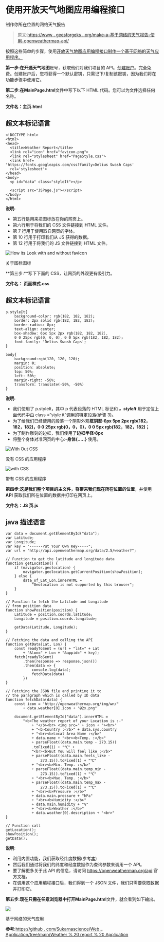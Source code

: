 # 使用开放天气地图应用编程接口

制作你所在位置的网络天气报告

> 原文:[https://www . geesforgeks . org/make-a-基于网络的天气报告-使用-openweathermap-api/](https://www.geeksforgeeks.org/make-a-web-based-weather-report-of-your-location-using-openweathermap-api/)

按照这些简单的步骤，使用[开放天气地图应用编程接口制作一个基于网络的天气应用程序。](https://openweathermap.org/api)

**第一步:**在**开通天气地图**账号，获取他们对我们项目的 API。[创建账户](https://home.openweathermap.org/users/sign_up)。完全免费。创建帐户后，您将获得一个默认密钥，只需记下/复制该密钥，因为我们将在功能步骤中使用它。

**第二步:**在**MainPage.html**文件中写下以下 HTML 代码。您可以为文件选择任何名称。

**文件名：主页.html**

## 超文本标记语言

```htmlhtml
<!DOCTYPE html>
<html>
<head>
  <title>Weather Report</title>
  <link rel="icon" href="favicon.png">
  <link rel="stylesheet" href="PageStyle.css">
  <link href=
'https://fonts.googleapis.com/css?family=Delius Swash Caps' 
  rel='stylesheet'>
</head>
<body>
  <p id="data" class="styleIt"></p>

  <script src="JSPage.js"></script>
</body>
</html>
```

**说明:**

*   第五行是用来把图标放在你的网页上。
*   第六行用于将我们的 CSS 文件链接到 HTML 文件。
*   第 7 行用于使用取自网页的字体。
*   第 10 行用于打印我们从 JS 获得的数据。
*   第 12 行用于将我们的 JS 文件链接到 HTML 文件。

![How its Look with and without favicon](img/3c9e5908052d509b6814e8e2dabf1d6a.png)

关于图标图标

**第三步:**写下下面的 CSS，让网页的外观更有吸引力。

**文件名： 页面样式.css**

## 超文本标记语言

```htmlhtml
p.styleIt{
    background-color: rgb(182, 182, 182);
    border: 2px solid rgb(182, 182, 182);
    border-radius: 8px;
    text-align: center;
    box-shadow: 6px 5px 2px rgb(182, 182, 182), 
    0 0 25px rgb(0, 0, 0), 0 0 5px rgb(182, 182, 182);
    font-family: 'Delius Swash Caps';
}

body{
    background:rgb(120, 120, 120);
    margin: 0;
    position: absolute;
    top: 50%;
    left: 50%;
    margin-right: -50%;
    transform: translate(-50%, -50%)
}
```

**说明:**

*   我们使用了 p.styleIt，其中 p 代表段落的 HTML 标记和 ***。styleIt*** 用于定位上面代码中由 class =“style it”调用的特定段落(步骤 3)。
*   为了给我们已经使用的段落一个阴影外观**框阴影:6px 5px 2px rgb(182，182，182)，0 0 25px rgb(0，0，0)，0 0 5px rgb(182，182，182)；**
*   为了制作雕刻的边框，我们使用了**边框半径:8px**
*   将整个身体对准网页的中心:-**身体{…..}** 使用。

![With Out CSS](img/ae472470311246dbf69459d8a84c4248.png)

没有 CSS 的应用程序

![with CSS](img/72d1d2e9957f45567a4f6ecb715f0738.png)

带有 CSS 的应用程序

**第四步:**这是我们整个项目的主文件，将带来我们现在所在位置的**位置**，并使用 **API** 获取我们所在位置的数据并打印在网页上。

**文件名：JS 页.js**

## java 描述语言

```htmlhtml
var data = document.getElementById("data");
var Latitude;
var Longitude;
var key = "------Put Your Own Key-----";
var url = "http://api.openweathermap.org/data/2.5/weather?";

// Function to get the latitude and longitude data
function getLocation() {
    if (navigator.geolocation) {
        navigator.geolocation.getCurrentPosition(showPosition);
    } else {
        data_of_Lat_Lon.innerHTML = 
            "Geolocation is not supported by this browser";
    }
}

// Function to fetch the Latitude and Longitude
// from position data
function showPosition(position) {
    Latitude = position.coords.latitude;
    Longitude = position.coords.longitude;

    getData(Latitude, Longitude);
}

// Fetching the data and calling the API
function getData(Lat, Lon) {
    const readyToSent = (url + "lat=" + Lat 
        + "&lon=" + Lon + "&appid=" + key);
    fetch(readyToSent)
        .then(response => response.json())
        .then(data => {
            console.log(data);
            fetchData(data)
        })
}

// Fetching the JSON file and printing it to 
// the paragraph which is called by ID data
function fetchData(data) {
    const icon = "http://openweathermap.org/img/wn/"
        + data.weather[0].icon + "@2x.png"

    document.getElementById("data").innerHTML =
        "<b>The weather report of your Location is :-"
            + "</b><br> <img src=" + icon + "><br>"
            + "<b>Country :</b>" + data.sys.country 
            + "<br><b>Local Area Name :</b>" 
            + data.name + "<br><b>Temp. :</b>" 
            + parseFloat((data.main.temp - 273.15))
            .toFixed(1) + "℃" + 
            "<br><b>But You will feel like :</b>" 
            + parseFloat((data.main.feels_like - 
                273.15)).toFixed(1) + "℃" 
            + "<br><b>Min. Temp. :</b>" 
            + parseFloat((data.main.temp_min - 
                273.15)).toFixed(1) + "℃" 
            + "<br><b>Max. Temp. :</b>" 
            + parseFloat((data.main.temp_max - 
                273.15)).toFixed(1) + "℃" 
            + "<br><b>Pressure :</b>" 
            + data.main.pressure + "hPa" 
            + "<br><b>Humidity :</b>" 
            + data.main.humidity + "%" 
            + "<br><b>Weather :</b>" 
            + data.weather[0].description + "<br>"
}

// Function call
getLocation();
showPosition();
getData();
```

**说明:**

*   利用内置功能，我们获取经纬度数据(参考[本](https://www.w3schools.com/html/html5_geolocation.asp))
*   然后我们通过将我们的纬度和经度数据作为查询参数来调用一个 API。
*   要了解更多关于此 API 的信息，请访问 https://openweathermap.org/api 官方文档。
*   在调用这个应用编程接口后，我们得到一个 JSON 文件，我们只需要获取数据并打印它。

**第五步:**现在只需在任意浏览器中打开**MainPage.html**文件，就会看到如下输出。

![](img/7b319a3a90e00e62b0490a4f3e47a025.png)

基于网络的天气应用

**参考:**[https://github . com/Sukarnascience/Web _ Application/tree/main/Weather % 20 report % 20 Application](https://github.com/Sukarnascience/Web_Application/tree/main/Weather%20Report%20Application)